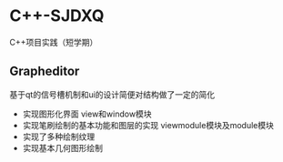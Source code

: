 # C++-SJDXQ
C++项目实践（短学期）

## Grapheditor
基于qt的信号槽机制和ui的设计简便对结构做了一定的简化


- 实现图形化界面 view和window模块
- 实现笔刷绘制的基本功能和图层的实现 viewmodule模块及module模块
- 实现了多种绘制纹理
- 实现基本几何图形绘制


